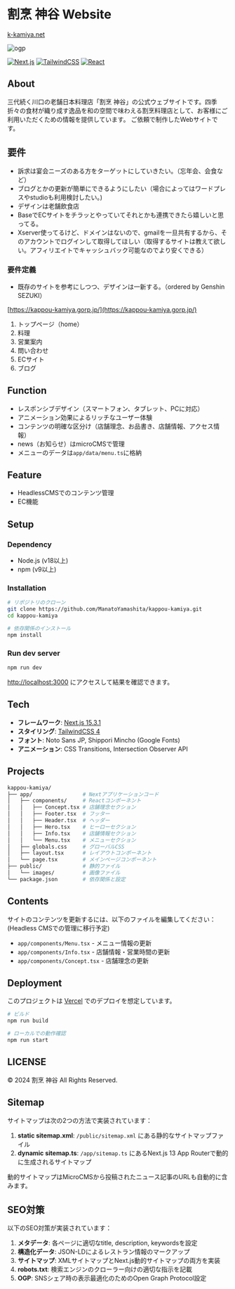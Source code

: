 # 割烹 神谷 Website

[k-kamiya.net](https://k-kamiya.net)

![ogp](https://github.com/user-attachments/assets/f6fd26f2-5e5b-4427-b2f1-670f2bcee032)

[![Next.js](https://img.shields.io/badge/Next.js-15.3.1-black?style=flat&logo=next.js)](https://nextjs.org/)
[![TailwindCSS](https://img.shields.io/badge/TailwindCSS-4.0.0-38B2AC?style=flat&logo=tailwind-css)](https://tailwindcss.com/)
[![React](https://img.shields.io/badge/React-19.0.0-61DAFB?style=flat&logo=react)](https://reactjs.org/)

## About

三代続く川口の老舗日本料理店「割烹 神谷」の公式ウェブサイトです。四季折々の食材が織り成す逸品を和の空間で味わえる割烹料理店として、お客様にご利用いただくための情報を提供しています。
ご依頼で制作したWebサイトです。

## 要件

- 訴求は宴会ニーズのある方をターゲットにしていきたい。（忘年会、会食など）
- ブログとかの更新が簡単にできるようにしたい（場合によってはワードプレスやstudioも利用検討したい。)
- デザインは老舗飲食店
- BaseでECサイトをチラッとやっていてそれとかも連携できたら嬉しいと思ってる。
- Xserver使ってるけど、ドメインはないので、gmailを一旦共有するから、そのアカウントでログインして取得してほしい（取得するサイトは教えて欲しい。アフィリエイトでキャッシュバック可能なのでより安くできる）

### 要件定義

- 既存のサイトを参考にしつつ、デザインは一新する。（ordered by Genshin SEZUKI）

[https://kappou-kamiya.gorp.jp/](https://kappou-kamiya.gorp.jp/)

1. トップページ（home）
2. 料理
3. 営業案内
4. 問い合わせ
5. ECサイト
6. ブログ

## Function

- レスポンシブデザイン（スマートフォン、タブレット、PCに対応）
- アニメーション効果によるリッチなユーザー体験
- コンテンツの明確な区分け（店舗理念、お品書き、店舗情報、アクセス情報）
- news（お知らせ）はmicroCMSで管理
- メニューのデータは`app/data/menu.ts`に格納

## Feature

- HeadlessCMSでのコンテンツ管理
- EC機能

## Setup

### Dependency

- Node.js (v18以上)
- npm (v9以上)

### Installation

```bash
# リポジトリのクローン
git clone https://github.com/ManatoYamashita/kappou-kamiya.git
cd kappou-kamiya

# 依存関係のインストール
npm install
```

### Run dev server

```bash
npm run dev
```

[http://localhost:3000](http://localhost:3000) にアクセスして結果を確認できます。

## Tech

- **フレームワーク**: [Next.js 15.3.1](https://nextjs.org/)
- **スタイリング**: [TailwindCSS 4](https://tailwindcss.com/)
- **フォント**: Noto Sans JP, Shippori Mincho (Google Fonts)
- **アニメーション**: CSS Transitions, Intersection Observer API

## Projects

``` bash
kappou-kamiya/
├── app/                # Nextアプリケーションコード
│   ├── components/     # Reactコンポーネント
│   │   ├── Concept.tsx # 店舗理念セクション
│   │   ├── Footer.tsx  # フッター
│   │   ├── Header.tsx  # ヘッダー
│   │   ├── Hero.tsx    # ヒーローセクション
│   │   ├── Info.tsx    # 店舗情報セクション
│   │   └── Menu.tsx    # メニューセクション
│   ├── globals.css     # グローバルCSS
│   ├── layout.tsx      # レイアウトコンポーネント
│   └── page.tsx        # メインページコンポーネント
├── public/             # 静的ファイル
│   └── images/         # 画像ファイル
└── package.json        # 依存関係と設定
```

## Contents

サイトのコンテンツを更新するには、以下のファイルを編集してください：
(Headless CMSでの管理に移行予定)

- `app/components/Menu.tsx` - メニュー情報の更新
- `app/components/Info.tsx` - 店舗情報・営業時間の更新
- `app/components/Concept.tsx` - 店舗理念の更新

## Deployment

このプロジェクトは [Vercel](https://vercel.com) でのデプロイを想定しています。

```bash
# ビルド
npm run build

# ローカルでの動作確認
npm run start
```

## LICENSE

© 2024 割烹 神谷 All Rights Reserved.

## Sitemap

サイトマップは次の2つの方法で実装されています：

1. **static sitemap.xml**: `/public/sitemap.xml` にある静的なサイトマップファイル
2. **dynamic sitemap.ts**: `/app/sitemap.ts` にあるNext.js 13 App Routerで動的に生成されるサイトマップ

動的サイトマップはMicroCMSから投稿されたニュース記事のURLも自動的に含みます。

## SEO対策

以下のSEO対策が実装されています：

1. **メタデータ**: 各ページに適切なtitle, description, keywordsを設定
2. **構造化データ**: JSON-LDによるレストラン情報のマークアップ
3. **サイトマップ**: XMLサイトマップとNext.js動的サイトマップの両方を実装
4. **robots.txt**: 検索エンジンのクローラー向けの適切な指示を記載
5. **OGP**: SNSシェア時の表示最適化のためのOpen Graph Protocol設定
